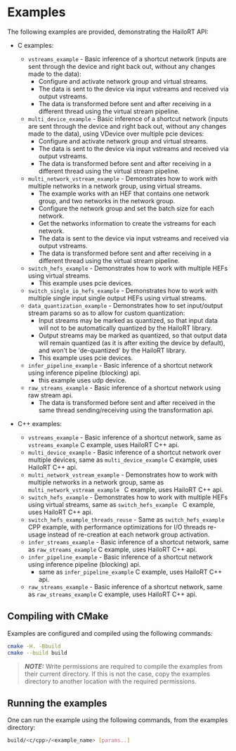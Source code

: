 # Examples
The following examples are provided, demonstrating the HailoRT API:
- C examples:
  - `vstreams_example` - Basic inference of a shortcut network (inputs are sent through the device and right back out, without any changes made to the data):
    - Configure and activate network group and virtual streams.
    - The data is sent to the device via input vstreams and received via output vstreams.
    - The data is transformed before sent and after receiving in a different thread using the virtual stream pipeline.
  - `multi_device_example` - Basic inference of a shortcut network (inputs are sent through the device and right back out, without any changes made to the data), using VDevice over multiple pcie devices:
    - Configure and activate network group and virtual streams.
    - The data is sent to the device via input vstreams and received via output vstreams.
    - The data is transformed before sent and after receiving in a different thread using the virtual stream pipeline.
  - `multi_network_vstream_example` - Demonstrates how to work with multiple networks in a network group, using virtual streams.
    - The example works with an HEF that contains one network group, and two networks in the network group.
    - Configure the network group and set the batch size for each network.
    - Get the networks information to create the vstreams for each network.
    - The data is sent to the device via input vstreams and received via output vstreams.
    - The data is transformed before sent and after receiving in a different thread using the virtual stream pipeline.
  - `switch_hefs_example` - Demonstrates how to work with multiple HEFs using virtual streams.
    - This example uses pcie devices.
  - `switch_single_io_hefs_example` - Demonstrates how to work with multiple single input single output HEFs using virtual streams.
  - `data_quantization_example` - Demonstrates how to set input/output stream params so as to allow for custom quantization:
    - Input streams may be marked as quantized, so that input data will not to be automatically quantized by the HailoRT library.
    - Output streams may be marked as quantized, so that output data will remain quantized (as it is after exiting the device by default), and won't be 'de-quantized' by the HailoRT library.
    - This example uses pcie devices.
  - `infer_pipeline_example` - Basic inference of a shortcut network using inference pipeline (blocking) api.
    - this example uses udp device.
  - `raw_streams_example` - Basic inference of a shortcut network using raw stream api.
    - The data is transformed before sent and after received in the same thread sending/receiving using the transformation api.

- C++ examples:
  - `vstreams_example` - Basic inference of a shortcut network, same as `vstreams_example` C example, uses HailoRT C++ api.
  - `multi_device_example` - Basic inference of a shortcut network over multiple devices, same as `multi_device_example` C example, uses HailoRT C++ api.
  - `multi_network_vstream_example` - Demonstrates how to work with multiple networks in a network group, same as `multi_network_vstream_example ` C example, uses HailoRT C++ api.
  - `switch_hefs_example` - Demonstrates how to work with multiple HEFs using virtual streams, same as `switch_hefs_example ` C example, uses HailoRT C++ api.
  - `switch_hefs_example_threads_reuse` - Same as `switch_hefs_example` CPP example, with performance optimizations for I/O threads re-usage instead of re-creation at each network group activation.
  - `infer_streams_example` - Basic inference of a shortcut network, same as `raw_streams_example` C example, uses HailoRT C++ api.
  - `infer_pipeline_example` - Basic inference of a shortcut network using inference pipeline (blocking) api.
    - same as `infer_pipeline_example` C example, uses HailoRT C++ api.
  - `raw_streams_example` - Basic inference of a shortcut network, same as `raw_streams_example` C example, uses HailoRT C++ api.

## Compiling with CMake
Examples are configured and compiled using the following commands:
```sh
cmake -H. -Bbuild
cmake --build build
```
> **_NOTE:_** Write permissions are required to compile the examples from their current directory.
If this is not the case, copy the examples directory to another location with the required permissions.

## Running the examples
One can run the example using the following commands, from the examples directory:

  ```sh
  build/<c/cpp>/<example_name> [params..]
  ```
